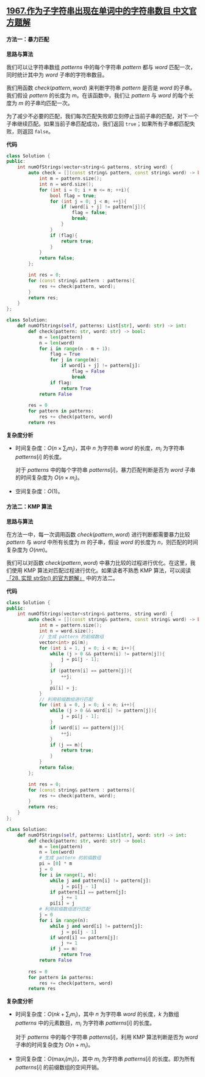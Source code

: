 ## [1967.作为子字符串出现在单词中的字符串数目 中文官方题解](https://leetcode.cn/problems/number-of-strings-that-appear-as-substrings-in-word/solutions/100000/zuo-wei-zi-zi-fu-chuan-chu-xian-zai-dan-wmsp4)

#### 方法一：暴力匹配

**思路与算法**

我们可以让字符串数组 $\textit{patterns}$ 中的每个字符串 $\textit{pattern}$ 都与 $\textit{word}$ 匹配一次，同时统计其中为 $\textit{word}$ 子串的字符串数目。

我们用函数 $\textit{check}(\textit{pattern}, \textit{word})$ 来判断字符串 $\textit{pattern}$ 是否是 $\textit{word}$ 的子串。我们假设 $\textit{pattern}$ 的长度为 $m$。在该函数中，我们让 $\textit{pattern}$ 与 $\textit{word}$ 的每个长度为 $m$ 的子串均匹配一次。

为了减少不必要的匹配，我们每次匹配失败即立刻停止当前子串的匹配，对下一个子串继续匹配。如果当前子串匹配成功，我们返回 $\texttt{true}$；如果所有子串都匹配失败，则返回 $\texttt{false}$。

**代码**

```C++ [sol1-C++]
class Solution {
public:
    int numOfStrings(vector<string>& patterns, string word) {
        auto check = [](const string& pattern, const string& word) -> bool{
            int m = pattern.size();
            int n = word.size();
            for (int i = 0; i + m <= n; ++i){
                bool flag = true;
                for (int j = 0; j < m; ++j){
                    if (word[i + j] != pattern[j]){
                        flag = false;
                        break;
                    }
                }
                if (flag){
                    return true;
                }
            }
            return false;
        };

        int res = 0;
        for (const string& pattern : patterns){
            res += check(pattern, word);
        }
        return res;
    }
};
```

```Python [sol1-Python3]
class Solution:
    def numOfStrings(self, patterns: List[str], word: str) -> int:
        def check(pattern: str, word: str) -> bool:
            m = len(pattern)
            n = len(word)
            for i in range(n - m + 1):
                flag = True
                for j in range(m):
                    if word[i + j] != pattern[j]:
                        flag = False
                        break
                if flag:
                    return True
            return False
        
        res = 0
        for pattern in patterns:
            res += check(pattern, word)
        return res
```

**复杂度分析**

- 时间复杂度：$O(n \times \sum_i m_i)$，其中 $n$ 为字符串 $\textit{word}$ 的长度，$m_i$ 为字符串 $\textit{patterns}[i]$ 的长度。
  
  对于 $\textit{patterns}$ 中的每个字符串 $\textit{patterns}[i]$，暴力匹配判断是否为 $\textit{word}$ 子串的时间复杂度为 $O(n \times m_i)$。

- 空间复杂度：$O(1)$。


#### 方法二：$\text{KMP}$ 算法

**思路与算法**

在方法一中，每一次调用函数 $\textit{check}(\textit{pattern}, \textit{word})$ 进行判断都需要暴力比较 $\textit{pattern}$ 与 $\textit{word}$ 中所有长度为 $m$ 的子串，假设 $\textit{word}$ 的长度为 $n$，则匹配的时间复杂度为 $O(nm)$。

我们可以对函数 $\textit{check}(\textit{pattern}, \textit{word})$ 中暴力比较的过程进行优化。在这里，我们使用 $\text{KMP}$ 算法对匹配过程进行优化。如果读者不熟悉 $\text{KMP}$ 算法，可以阅读[「28. 实现 strStr() 的官方题解」](https://leetcode-cn.com/problems/implement-strstr/solution/shi-xian-strstr-by-leetcode-solution-ds6y/) 中的方法二。

**代码**

```C++ [sol1-C++]
class Solution {
public:
    int numOfStrings(vector<string>& patterns, string word) {
        auto check = [](const string& pattern, const string& word) -> bool{
            int m = pattern.size();
            int n = word.size();
            // 生成 pattern 的前缀数组
            vector<int> pi(m);
            for (int i = 1, j = 0; i < m; i++){
                while (j > 0 && pattern[i] != pattern[j]){
                    j = pi[j - 1];
                }
                if (pattern[i] == pattern[j]){
                    ++j;
                }
                pi[i] = j;
            }
            // 利用前缀数组进行匹配
            for (int i = 0, j = 0; i < n; i++){
                while (j > 0 && word[i] != pattern[j]){
                    j = pi[j - 1];
                }
                if (word[i] == pattern[j]){
                    ++j;
                }
                if (j == m){
                    return true;
                }
            }
            return false;
        };

        int res = 0;
        for (const string& pattern : patterns){
            res += check(pattern, word);
        }
        return res;
    }
};
```

```Python [sol1-Python3]
class Solution:
    def numOfStrings(self, patterns: List[str], word: str) -> int:
        def check(pattern: str, word: str) -> bool:
            m = len(pattern)
            n = len(word)
            # 生成 pattern 的前缀数组
            pi = [0] * m
            j = 0
            for i in range(1, m):
                while j and pattern[i] != pattern[j]:
                    j = pi[j - 1]
                if pattern[i] == pattern[j]:
                    j += 1
                pi[i] = j
            # 利用前缀数组进行匹配 
            j = 0
            for i in range(n):
                while j and word[i] != pattern[j]:
                    j = pi[j - 1]
                if word[i] == pattern[j]:
                    j += 1
                if j == m:
                    return True
            return False
        
        res = 0
        for pattern in patterns:
            res += check(pattern, word)
        return res
```

**复杂度分析**

- 时间复杂度：$O(nk + \sum_i m_i)$，其中 $n$ 为字符串 $\textit{word}$ 的长度，$k$ 为数组 $\textit{patterns}$ 中的元素数目，$m_i$ 为字符串 $\textit{patterns}[i]$ 的长度。
  
  对于 $\textit{patterns}$ 中的每个字符串 $\textit{patterns}[i]$，利用 $\text{KMP}$ 算法判断是否为 $\textit{word}$ 子串的时间复杂度为 $O(n + m_i)$。

- 空间复杂度：$O(\max_i(m_i))$，其中 $m_i$ 为字符串 $\textit{patterns}[i]$ 的长度。即为所有 $\textit{patterns}[i]$ 的前缀数组的空间开销。